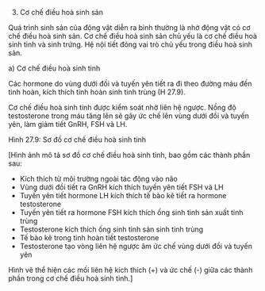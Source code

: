 3. Cơ chế điều hoà sinh sản

Quá trình sinh sản của động vật diễn ra bình thường là nhờ động vật có cơ chế điều hoà sinh sản. Cơ chế điều hoà sinh sản chủ yếu là cơ chế điều hoà sinh tinh và sinh trứng. Hệ nội tiết đóng vai trò chủ yếu trong điều hoà sinh sản.

a) Cơ chế điều hoà sinh tinh

Các hormone do vùng dưới đồi và tuyến yên tiết ra đi theo đường máu đến tinh hoàn, kích thích tinh hoàn sinh tinh trùng (H 27.9).

Cơ chế điều hoà sinh tinh được kiểm soát nhờ liên hệ ngược. Nồng độ testosterone trong máu tăng lên sẽ gây ức chế lên vùng dưới đồi và tuyến yên, làm giảm tiết GnRH, FSH và LH.

Hình 27.9: Sơ đồ cơ chế điều hoà sinh tinh

[Hình ảnh mô tả sơ đồ cơ chế điều hoà sinh tinh, bao gồm các thành phần sau:

- Kích thích từ môi trường ngoài tác động vào não
- Vùng dưới đồi tiết ra GnRH kích thích tuyến yên tiết FSH và LH
- Tuyến yên tiết hormone LH kích thích tế bào kẽ tiết ra hormone testosterone
- Tuyến yên tiết ra hormone FSH kích thích ống sinh tinh sản xuất tinh trùng
- Testosterone kích thích ống sinh tinh sản sinh tinh trùng
- Tế bào kẽ trong tinh hoàn tiết testosterone
- Testosterone tạo vòng liên hệ ngược âm ức chế vùng dưới đồi và tuyến yên

Hình vẽ thể hiện các mối liên hệ kích thích (+) và ức chế (-) giữa các thành phần trong cơ chế điều hoà sinh tinh.]